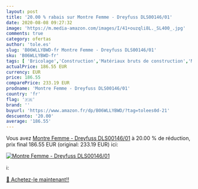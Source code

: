 ```yaml
---
layout: post
title: '20.00 % rabais sur Montre Femme - Dreyfuss DLS00146/01'
date: 2020-08-08 09:27:32
image: 'https://m.media-amazon.com/images/I/41+ouzqli8L._SL400_.jpg'
comments: true
category: ofertas
author: 'tole.es'
slug: 'B06WLLYBWD-fr Montre Femme - Dreyfuss DLS00146/01'
sku: 'B06WLLYBWD-fr'
tags: [ 'Bricolage','Construction','Matériaux bruts de construction','Matériel de construction', ]
actualPrice: 186.55 EUR
currency: EUR
price: 186.55
comparePrice: 233.19 EUR
prodname: 'Montre Femme - Dreyfuss DLS00146/01'
country: 'fr'
flag: '🇫🇷'
brand: ''
buyurl: 'https://www.amazon.fr/dp/B06WLLYBWD/?tag=tolees0d-21'
descuento: '20.00'
average: '186.55'
---
```


Vous avez [Montre Femme - Dreyfuss DLS00146/01](https://www.amazon.fr/dp/B06WLLYBWD/?tag=tolees0d-21)  à  20.00 % de réduction, prix final  186.55 EUR (original: 233.19 EUR) ici:

[![Montre Femme - Dreyfuss DLS00146/01](https://m.media-amazon.com/images/I/41+ouzqli8L._SL400_.jpg)](https://www.amazon.fr/dp/B06WLLYBWD/?tag=tolees0d-21)

ℹ️:


[🛒 Achetez-le maintenant!!](https://www.amazon.fr/dp/B06WLLYBWD/?tag=tolees0d-21)
